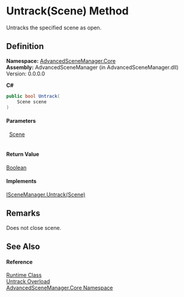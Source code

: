 # Untrack(Scene) Method


Untracks the specified scene as open.



## Definition
**Namespace:** <a href="N_AdvancedSceneManager_Core">AdvancedSceneManager.Core</a>  
**Assembly:** AdvancedSceneManager (in AdvancedSceneManager.dll) Version: 0.0.0.0

**C#**
``` C#
public bool Untrack(
	Scene scene
)
```



#### Parameters
<dl><dt>  <a href="T_AdvancedSceneManager_Models_Scene">Scene</a></dt><dd> </dd></dl>

#### Return Value
<a href="https://learn.microsoft.com/dotnet/api/system.boolean" target="_blank" rel="noopener noreferrer">Boolean</a>

#### Implements
<a href="M_AdvancedSceneManager_DependencyInjection_ISceneManager_Untrack">ISceneManager.Untrack(Scene)</a>  


## Remarks
Does not close scene.

## See Also


#### Reference
<a href="T_AdvancedSceneManager_Core_Runtime">Runtime Class</a>  
<a href="Overload_AdvancedSceneManager_Core_Runtime_Untrack">Untrack Overload</a>  
<a href="N_AdvancedSceneManager_Core">AdvancedSceneManager.Core Namespace</a>  
